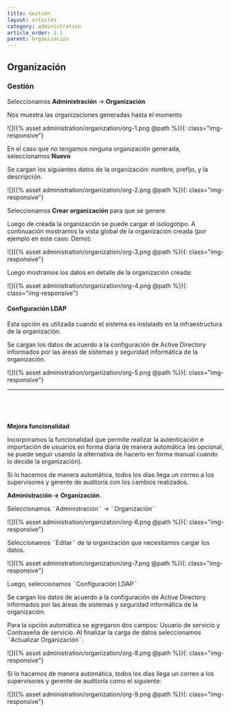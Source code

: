 ```yaml
---
title: Gestión
layout: articles
category: administration
article_order: 2.1
parent: Organización
---
```


## Organización

### Gestión

Seleccionamos **Administración** -> **Organización**

Nos muestra las organizaciones generadas hasta el momento

![]({% asset administration/organization/org-1.png @path %}){: class="img-responsive"}

En el caso que no tengamos ninguna organización generada, seleccionamos **Nuevo**

Se cargan los siguientes datos de la organización: nombre, prefijo, y la descripción.

![]({% asset administration/organization/org-2.png @path %}){: class="img-responsive"}

Seleccionamos **Crear organización** para que se genere.

Luego de creada la organización se puede cargar el isologotipo. A continuación mostramos la vista global de la organización creada (por ejemplo en este caso: Demo):

![]({% asset administration/organization/org-3.png @path %}){: class="img-responsive"}

Luego mostramos los datos en detalle de la organización creada:

![]({% asset administration/organization/org-4.png @path %}){: class="img-responsive"}

#### Configuración LDAP

Esta opción es utilizada cuando el sistema es instalado en la infraestructura de la organización.

Se cargan los datos de acuerdo a la configuración de Active Directory informados por las áreas de sistemas y seguridad informática de la organización.

![]({% asset administration/organization/org-5.png @path %}){: class="img-responsive"}

<hr>

&nbsp;

&nbsp;

**Mejora funcionalidad**

Incorporamos la funcionalidad que permite realizar la autenticación e importación de usuarios en forma diaria de manera automática (es opcional, se puede seguir usando la alternativa de hacerlo en forma manual cuando lo decide la organización).

Si lo hacemos de manera automática, todos los días llega un correo a los supervisores y gerente de auditoría con los cambios realizados.

**Administración -> Organización**.

Seleccionamos ¨Administración¨ -> ¨Organización¨

![]({% asset administration/organization/org-6.png @path %}){: class="img-responsive"}

Seleccionamos ¨Editar¨ de la organización que necesitamos cargar los datos.

![]({% asset administration/organization/org-7.png @path %}){: class="img-responsive"}

Luego, seleccionamos ¨Configuración LDAP¨

Se cargan los datos de acuerdo a la configuración de Active Directory informados por las áreas de sistemas y seguridad informática de la organización.

Para la opción automática se agregaron dos campos: Usuario de servicio y Contraseña de servicio. Al finalizar la carga de datos seleccionamos ¨Actualizar Organización¨.

![]({% asset administration/organization/org-8.png @path %}){: class="img-responsive"}

Si lo hacemos de manera automática, todos los días llega un correo a los supervisores y gerente de auditoría como el siguiente:

![]({% asset administration/organization/org-9.png @path %}){: class="img-responsive"}
